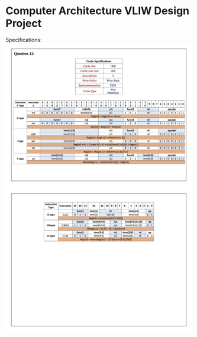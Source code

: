 # Computer Architecture VLIW Design Project

Specifications:
![Image1](page1comparch.jpg)
![Image2](page2comparch.jpg)
